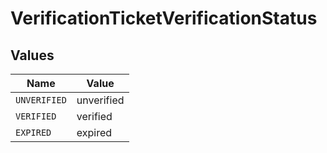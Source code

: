 # VerificationTicketVerificationStatus


## Values

| Name         | Value        |
| ------------ | ------------ |
| `UNVERIFIED` | unverified   |
| `VERIFIED`   | verified     |
| `EXPIRED`    | expired      |